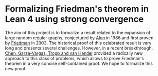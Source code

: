 # Formalizing Friedman's theorem in Lean 4 using strong convergence

The aim of this project is to formalize a result related to the expansion of large random regular graphs, conjectured by [Alon](https://link.springer.com/article/10.1007/BF02579166) in 1986 and first proven by [Friedman](https://dl.acm.org/doi/10.1145/780542.780646) in 2003. The historical proof of this celebrated result is very long and presents several challenges. However, in a recent breakthrough, [Chen, Garza-Vargas, Tropp and van Handel](https://arxiv.org/abs/2405.16026) provided a radically new approach to this class of problems, which allows to prove Friedman's theorem in a very concise self-contained proof. We hope to formalize this new proof.
